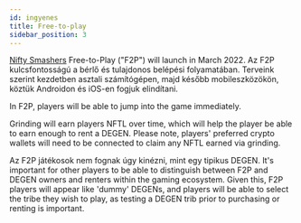 ```yaml
---
id: ingyenes
title: Free-to-play
sidebar_position: 3
---
```


[Nifty Smashers](https://docs.niftyleague.com/overview/games/nifty-smashers) Free-to-Play ("F2P") will launch in March 2022. Az F2P kulcsfontosságú a bérlő és tulajdonos belépési folyamatában. Terveink szerint kezdetben asztali számítógépen, majd később mobileszközökön, köztük Androidon és iOS-en fogjuk elindítani.

In F2P, players will be able to jump into the game immediately.

Grinding will earn players NFTL over time, which will help the player be able to earn enough to rent a DEGEN. Please note, players' preferred crypto wallets will need to be connected to claim any NFTL earned via grinding.

Az F2P játékosok nem fognak úgy kinézni, mint egy tipikus DEGEN. It's important for other players to be able to distinguish between F2P and DEGEN owners and renters within the gaming ecosystem. Given this, F2P players will appear like 'dummy' DEGENs, and players will be able to select the tribe they wish to play, as testing a DEGEN trib prior to purchasing or renting is important.
